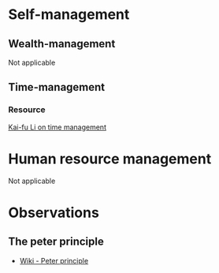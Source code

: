 # Self-management
## Wealth-management 
Not applicable
## Time-management
### Resource
[Kai-fu Li on time management](http://blog.sina.com.cn/s/blog_475b3d560102xhqz.html?tj=1)
# Human resource management
Not applicable


# Observations
## The peter principle
- [Wiki - Peter principle](https://en.wikipedia.org/wiki/Peter_principle)
